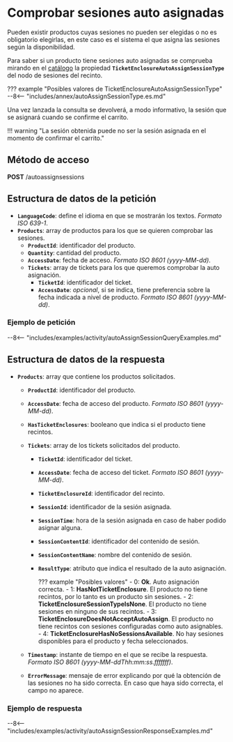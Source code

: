 # Comprobar sesiones auto asignadas

Pueden existir productos cuyas sesiones no pueden ser elegidas o no es obligatorio elegirlas, en este caso es el sistema el que asigna las sesiones según la disponibilidad.

Para saber si un producto tiene sesiones auto asignadas se comprueba mirando en el [catálogo](catalog.md) la propiedad **``TicketEnclosureAutoAssignSessionType``** del nodo de sesiones del recinto.

??? example "Posibles valores de TicketEnclosureAutoAssignSessionType"
    --8<-- "includes/annex/autoAssignSessionType.es.md"

Una vez lanzada la consulta se devolverá, a modo informativo, la sesión que se asignará cuando se confirme el carrito.

!!! warning "La sesión obtenida puede no ser la sesión asignada en el momento de confirmar el carrito."

## Método de acceso

**POST** /autoassignsessions

## Estructura de datos de la petición

- **`LanguageCode`**: define el idioma en que se mostrarán los textos. *Formato ISO 639-1*.
- **`Products`**: array de productos para los que se quieren comprobar las sesiones.
    - **`ProductId`**: identificador del producto.
    - **`Quantity`**: cantidad del producto.
    - **`AccessDate`**: fecha de acceso. *Formato ISO 8601 (yyyy-MM-dd)*.
    - **`Tickets`**: array de tickets para los que queremos comprobar la auto asignación.
        - **`TicketId`**: identificador del ticket.
        - **`AccessDate`**: *opcional*, si se indica, tiene preferencia sobre la fecha indicada a nivel de producto. *Formato ISO 8601 (yyyy-MM-dd)*.

### Ejemplo de petición

--8<-- "includes/examples/activity/autoAssignSessionQueryExamples.md"

## Estructura de datos de la respuesta

- **`Products`**: array que contiene los productos solicitados.
    - **`ProductId`**: identificador del producto.
    - **`AccessDate`**: fecha de acceso del producto. *Formato ISO 8601 (yyyy-MM-dd)*.
    - **`HasTicketEnclosures`**: booleano que indica si el producto tiene recintos.
    - **`Tickets`**: array de los tickets solicitados del producto.
        - **`TicketId`**: identificador del ticket.
        - **`AccessDate`**: fecha de acceso del ticket. *Formato ISO 8601 (yyyy-MM-dd)*.
        - **`TicketEnclosureId`**: identificador del recinto.
        - **`SessionId`**: identificador de la sesión asignada.
        - **`SessionTime`**: hora de la sesión asignada en caso de haber podido asignar alguna.
        - **`SessionContentId`**: identificador del contenido de sesión.
        - **`SessionContentName`**: nombre del contenido de sesión.
        - **`ResultType`**: atributo que indica el resultado de la auto asignación.

            ??? example "Posibles valores"
                - 0: **Ok**. Auto asignación correcta.
                - 1: **HasNotTicketEnclosure**. El producto no tiene recintos, por lo tanto es un producto sin sesiones.
                - 2: **TicketEnclosureSessionTypeIsNone**. El producto no tiene sesiones en ninguno de sus recintos.
                - 3: **TicketEnclosureDoesNotAcceptAutoAssign**. El producto no tiene recintos con sesiones configuradas como auto asignables.
                - 4: **TicketEnclosureHasNoSessionsAvailable**. No hay sesiones disponibles para el producto y fecha seleccionados.

    - **`Timestamp`**: instante de tiempo en el que se recibe la respuesta. *Formato ISO 8601 (yyyy-MM-ddThh:mm:ss.fffffff)*.
    - **`ErrorMessage`**: mensaje de error explicando por qué la obtención de las sesiones no ha sido correcta. En caso que haya sido correcta, el campo no aparece.

### Ejemplo de respuesta

--8<-- "includes/examples/activity/autoAssignSessionResponseExamples.md"
